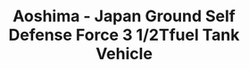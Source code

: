 ---
layout: product
title: "Aoshima - Japan Ground Self Defense Force 3 1/2Tfuel Tank Vehicle"
price: "TBA" 
desc: "N/A"
img_path: "/assets/img/AO07952.jpg"
brand: "N/A"
available: false
special_offer: false
new: false
soon: false
cat: "010000"
subcat: "013700"
subsubcat: "0N/A"
sifra: "AO07952"
popular: false
---
